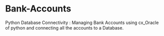 # Bank-Accounts
Python Database Connectivity : Managing Bank Accounts using cx_Oracle of python and connecting all the accounts to a Database.
